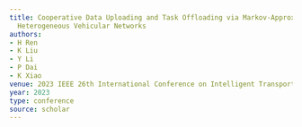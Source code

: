 ```yaml
---
title: Cooperative Data Uploading and Task Offloading via Markov-Approximation in
  Heterogeneous Vehicular Networks
authors:
- H Ren
- K Liu
- Y Li
- P Dai
- K Xiao
venue: 2023 IEEE 26th International Conference on Intelligent Transportation …, 2023
year: 2023
type: conference
source: scholar
---
```

